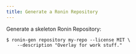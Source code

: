 ```yaml
---
title: Generate a Ronin Repository 
---
```


Generate a skeleton Ronin Repository:

    $ ronin-gen repository my-repo --license MIT \
        --description "Overlay for work stuff."

